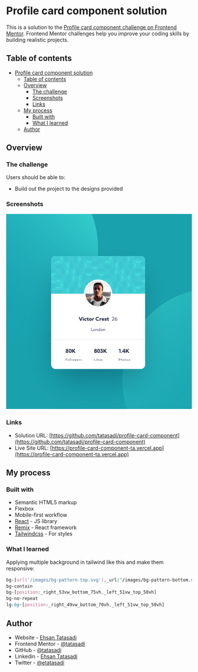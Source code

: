 # Profile card component solution

This is a solution to the [Profile card component challenge on Frontend Mentor](https://www.frontendmentor.io/challenges/profile-card-component-cfArpWshJ). Frontend Mentor challenges help you improve your coding skills by building realistic projects.

## Table of contents

- [Profile card component solution](#profile-card-component-solution)
  - [Table of contents](#table-of-contents)
  - [Overview](#overview)
    - [The challenge](#the-challenge)
    - [Screenshots](#screenshots)
    - [Links](#links)
  - [My process](#my-process)
    - [Built with](#built-with)
    - [What I learned](#what-i-learned)
  - [Author](#author)

## Overview

### The challenge

Users should be able to:

- Build out the project to the designs provided

### Screenshots

![](./screenshot1.png)

### Links

- Solution URL: [https://github.com/tatasadi/profile-card-component](https://github.com/tatasadi/profile-card-component)
- Live Site URL: [https://profile-card-component-ta.vercel.app](https://profile-card-component-ta.vercel.app)

## My process

### Built with

- Semantic HTML5 markup
- Flexbox
- Mobile-first workflow
- [React](https://reactjs.org/) - JS library
- [Remix](https://remix.run/) - React framework
- [Tailwindcss](https://tailwindcss.com) - For styles

### What I learned

Applying multiple background in tailwind like this and make them responsive:

```css
bg-[url('/images/bg-pattern-top.svg'),_url('/images/bg-pattern-bottom.svg')]
bg-contain
bg-[position:_right_53vw_bottom_75vh,_left_51vw_top_50vh]
bg-no-repeat
lg:bg-[position:_right_49vw_bottom_70vh,_left_51vw_top_50vh]
```

## Author

- Website - [Ehsan Tatasadi](https://ehsan.tatasadi.com)
- Frontend Mentor - [@tatasadi](https://www.frontendmentor.io/profile/tatasadi)
- GitHub - [@tatasadi](https://github.com/tatasadi)
- Linkedin - [Ehsan Tatasadi](https://www.linkedin.com/in/ehsan-tatasadi-2161a433)
- Twitter - [@etatasadi](https://twitter.com/etatasadi)
